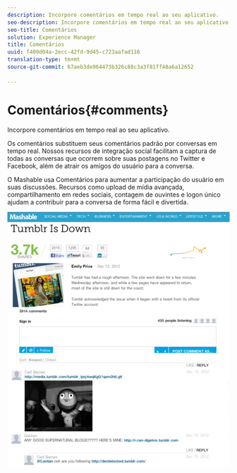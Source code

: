 ```yaml
---
description: Incorpore comentários em tempo real ao seu aplicativo.
seo-description: Incorpore comentários em tempo real ao seu aplicativo.
seo-title: Comentários
solution: Experience Manager
title: Comentários
uuid: f409d04a-2ecc-42fd-9d45-c723aafad116
translation-type: tm+mt
source-git-commit: 67aeb3de964473b326c88c3a3f81ff48a6a12652

---
```



# Comentários{#comments}

Incorpore comentários em tempo real ao seu aplicativo.

Os comentários substituem seus comentários padrão por conversas em tempo real. Nossos recursos de integração social facilitam a captura de todas as conversas que ocorrem sobre suas postagens no Twitter e Facebook, além de atrair os amigos do usuário para a conversa.

O Mashable usa Comentários para aumentar a participação do usuário em suas discussões. Recursos como upload de mídia avançada, compartilhamento em redes sociais, contagem de ouvintes e logon único ajudam a contribuir para a conversa de forma fácil e divertida.

![](assets/CommentsMashable.png)

<!-- 

c_comments_app.dita

 -->

